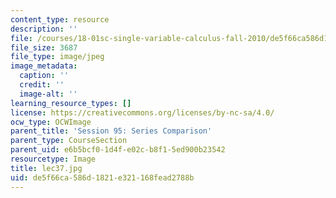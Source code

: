 ```yaml
---
content_type: resource
description: ''
file: /courses/18-01sc-single-variable-calculus-fall-2010/de5f66ca586d1821e321168fead2788b_lec37.jpg
file_size: 3687
file_type: image/jpeg
image_metadata:
  caption: ''
  credit: ''
  image-alt: ''
learning_resource_types: []
license: https://creativecommons.org/licenses/by-nc-sa/4.0/
ocw_type: OCWImage
parent_title: 'Session 95: Series Comparison'
parent_type: CourseSection
parent_uid: e6b5bcf0-1d4f-e02c-b8f1-5ed900b23542
resourcetype: Image
title: lec37.jpg
uid: de5f66ca-586d-1821-e321-168fead2788b
---
```

